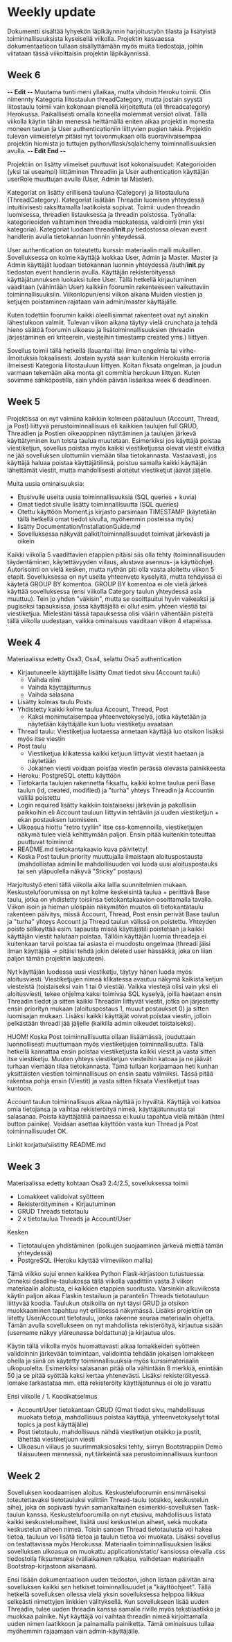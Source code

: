# Weekly update

Dokumentti sisältää lyhyekön läpikäynnin harjoitustyön tilasta ja lisätyistä toiminnallisuuksista kyseisellä viikolla. Projektin kasvaessa dokumentaatioon tullaan sisällyttämään myös muita tiedostoja, joihin viitataan tässä viikoittaisin projektin läpikäynnissä.

## Week 6

**-- Edit --** Muutama tunti meni yliaikaa, mutta vihdoin Heroku toimii. Olin nimennty Kategoria liitostaulun threadCategory, mutta jostain syystä liitostaulu toimii vain kokonaan pienellä kirjoitettuta (eli threadcategory) Herokussa. Paikallisesti omalla koneella molemmat versiot olivat. Tällä viikolla käytin tähän menessä heittämällä eniten aikaa projektiin monesta moneen taulun ja User authenticationiin liittyvien pugien takia. Projektin tulevan viimeistelyn pitäisi nyt toivonmukaan olla suoraviivaisempaa projektin hiomista jo tuttujen python/flask/sqlalchemy toiminnallisuuksien avulla. **-- Edit End --**

Projektiin on lisätty viimeiset puuttuvat isot kokonaisuudet: Kategorioiden (yksi tai useampi) liittäminen Threadiin ja User authentication käyttäjän userRole muuttujan avulla (User, Admin tai Master).

Kategoriat on lisätty erillisenä tauluna (Category) ja liitostauluna (ThreadCategory). Kategoriat lisätään Threadin luomisen yhteydessä intuitiivisesti raksittamalla laatikoista sopivat. Toimii: uuden threadin luomisessa, threadien listauksessa ja threadin poistossa. Työnalla: kategorieoiden vaihtaminen threadia muokatessa, valdiointi (min yksi kategoria). Kategoriat luodaan thread/__init__.py tiedostossa olevan event handlerin avulla tietokannan luonnin yhteydessä.

User authentication on toteutettu kurssin materiaalin malli mukaillen. Sovelluksessa on kolme käyttäjä luokkaa User, Admin ja Master. Master ja Admin käyttäjät luodaan tietokannan luonnin yhteydessä /auth/__init__.py tiedoston event handlerin avulla. Käyttäjän rekisteröityessä käyttäjätunnuksen luokaksi tulee User. Tällä hetkellä kirjautuminen vaaditaan (vähintään User) kaikkiin foorumin rakenteeseen vaikuttaviin toiminnallisuuksiin. Viikonlopun/ensi viikon aikana Muiden viestien ja ketjujen poistaminen rajataan vain admin/master käyttäjälle.

Kuten todettiin foorumin kaikki oleellisimmat rakenteet ovat nyt ainakin lähestulkoon valmiit. Tulevan viikon aikana täytyy vielä crunchata ja tehdä hieno säätöä foorumin ulkoasu ja lisätoiminnallisuuksien (threadin järjestäminen eri kriteerein, viesteihin timestamp created yms.) liittyen.

Sovellus toimii tällä hetkellä (lauantai ilta) ilman ongelmia tai virhe-ilmoituksia lokaalisesti. Jostain syystä saan kuitenkin Herokusta erroria ilmeisesti Kategoria liitostauluun liittyen. Koitan fiksata ongelman, ja joudun varmaan tekemään aika monta git commitia herokuun liittyen. Kuten sovimme sähköpostilla, sain yhden päivän lisäaikaa week 6 deadlineen.  



## Week 5

Projektissa on nyt valmiina kaikkiin kolmeen päätauluun (Account, Thread, ja Post) liittyvä perustoiminnallisuus eli kaikkien taulujen full GRUD, Threadien ja Postien oikeaoppinen näyttäminen ja taulujen järkevä käyttätyminen kun toista taulua muutetaan. Esimerkiksi jos käyttäjä poistaa viestiketjun, sovellus poistaa myös kaikki viestiketjussa olevat viestit eivätkä ne jää sovelluksen ulottumiin viemään tilaa tietokannasta. Vastaavasti, jos käyttäjä haluaa poistaa käyttäjätilinsä, poistuu samalla kaikki käyttäjän lähettämät viestit, mutta mahdollisesti aloitetut viestiketjut jäävät jäljelle.

Muita uusia ominaisuuksia:
* Etusivulle useita uusia toiminnallisuuksia (SQL queries + kuvia)
* Omat tiedot sivulle lisätty toiminnallisuutta (SQL queries)
* Otettu käyttöön Moment.js kirjasto parsimaan TIMESTAMP (käytetään tällä hetkellä omat tiedot sivulla, myöhemmin posteissa myös)
* lisätty Documentation/InstallationGuide.md
* Sovelluksessa näkyvät palkit/toiminnallisuudet toimivat järkevästi ja oikein

Kaikki viikolla 5 vaadittavien etappien pitäisi siis olla tehty (toiminnallisuuden täydentäminen, käytettävyyden viilaus, alustava asennus- ja käyttöohje). Autorisointi on vielä kesken, mutta nythän piti olla vasta aloitettu viikon 5 etapit.
Sovelluksessa on nyt useita yhteenveto kyselyitä, mutta tehdyissä ei käytetä GROUP BY komentoa. GROUP BY komentoa ei ole vielä järkeä käyttää sovelluksessa (ensi viikolla Category taulun yhteydessä asia muuttuu). Tein jo yhden "väkisin", mutta se osoittauitui hyvin vaikeaksi ja pugiseksi tapauksissa, jossa käyttäjällä ei ollut esim. yhteen viestiä tai viestiketjua. Mielestäni tässä tapauksessa olisi väärin vähentään pisteitä tällä viikolla uudestaan, vaikka ominaisuus vaaditaan viikon 4 etapeissa.



## Week 4

Materiaalissa edetty Osa3, Osa4, selattu Osa5 authentication
* Kirjautuneelle käyttäjälle lisätty Omat tiedot sivu (Account taulu)
  * Vaihda nimi
  * Vaihda käyttäjätunnus
  * Vaihda salasana
* Lisätty kolmas taulu Posts
* Yhdistetty kaikki kolme taulua Account, Thread, Post
  * Kaksi monimutaisempaa yhteenvetokyselyä, jotka käytetään ja näytetään käyttäjälle kun luotu viestiketju avaataan
* Thread taulu: Viestiketjua luotaessa annetaan käyttäjä luo otsikon lisäksi myös itse viestin
* Post taulu
  * Viestiketjua klikatessa kaikki ketjuun liittyvät viestit haetaan ja näytetään
  * Jokainen viesti voidaan poistaa viestin perässä olevasta painikkeesta
* Heroku: PostgreSQL otettu käyttöön
* Tietokanta taulujen rakennetta fiksattu, kaikki kolme taulua perii Base taulun (id, created, modified) ja "turha" yhteys Threadin ja Accountin välillä poistettu
* Login required lisätty kaikkiin toistaiseksi järkeviin ja pakollisiin paikkoihin eli Account tauluun liittyviin tehtäviin ja uuden viestiketjun + ekan postauksen luomiseen.
* Ulkoasua hiottu "retro tyyliin" itse css-komennoilla, viestiketjujen näkymä tulee vielä kehittymään paljon. Ensin pitää kuitenkin toteuttaa puuttuvat toiminnot
* README.md tietokantakaavio kuva päivitetty!
* Koska Post taulun priority muuttujalla ilmaistaan aloituspostausta (mahdollistaa adminille mahdollisuuden voi luoda uusi aloituspostauks tai sen yläpuolella näkyvä "Sticky" postaus)


Harjoitustyö eteni tällä viikolla aika lailla suunnitelmien mukaan. Keskustelufoorumissa on nyt kolme keskeisintä taulua + perittävä Base taulu, jotka on yhdistetty toisiinsa tietokantakaavion osoittamalla tavalla. Viikon isoin ja hieman ulospäin näkymätön muutos oli tietokantataulu rakenteen päivitys, missä Account, Thread, Post ensin perivät Base taulun ja "turha" yhteys Account ja Thread taulun välissä on poistettu. Yhteyden poisto selkeyttää esim. tapausta missä käyttäjätili poistetaan ja kaikki käyttäjän viestit halutaan poistaa. Tällöin käyttäjän luomia threadeja ei kuitenkaan tarvii poistaa tai asiasta ei muodostu ongelmaa (threadi jäisi ilman käyttäjää -> pitäisi tehdä jokin deleted user hässäkkä, joka on liian paljon tämän projektin laajuuteen).

Nyt käyttäjän luodessa uusi viestiketju, täytyy hänen luoda myös aloitusviesti. Viestiketjujen nimeä klikatessa avautuu näkymä kaikista ketjun viesteistä (toistaiseksi vain 1 tai 0 viestiä). Vaikka viestejä olisi vain yksi eli aloitusviesti, tekee ohjelma kaksi toimivaa SQL kyselyä, joilla haetaan ensin Threadin tiedot ja sitten kaikki Threadiin liittyvät viestit, jotka on järjestetty ensin priorityn mukaan (aloituspostaus 1, muuut postaukset 0) ja sitten luomisajan mukaan. Lisäksi kaikki käyttäjät voivat poistaa viestin, jolloin pelkästään threadi jää jäljelle (kaikilla admin oikeudet toistaiseksi).

HUOM! Koska Post toiminnallisuutta ollaan lisäämässä, jouduttaan luonnollisesti muuttumaan myös viestiketjujen toiminnallisuutta. Tällä hetkellä kannattaa ensin poistaa viestiketjusta kaikki viestit ja vasta sitten itse viestiketju. Muuten yhteys viestiketjun viesteihin katoaa ja ne jäävät turhaan viemään tilaa tietokannasta. Tämä tullaan korjaamaan heti kunhan yksittäisten viestien toiminnallisuus on ensin saatu valmiiksi. Tässä pitää rakentaa pohja ensin (Viestit) ja vasta sitten fiksata Viestiketjut taas kuntoon.

Account taulun toiminnallisuus alkaa näyttää jo hyvältä. Käyttäjä voi katsoa omia tietojansa ja vaihtaa rekisteröityä nimeä, käyttäjätunnusta tai salasanaa. Poista käyttäjätiliä painaessa ei kuulu tapahtua vielä mitään (html button painike). Voidaan asettaa käyttöön vasta kun Thread ja Post toiminnallisuudet OK.


Linkit korjattu/siistitty README.md


## Week 3

Materiaalissa edetty kohtaan Osa3 2.4/2.5, sovelluksessa toimii
* Lomakkeet validoivat syötteen
* Rekisteröityminen + Kirjautuminen
* GRUD Threads tietotaulu
* 2 x tietotaulua Threads ja Account/User

Kesken
* Tietotaulujen yhdistäminen (polkujen suojaaminen järkevä miettiä tämän yhteydessä)
* PostgreSQL (Heroku käyttää viimeviikon mallia)


Tämä viikko sujui ennen kaikkea Python Flask-kirjastoon tutustuessa. Onneksi deadline-taulukossa tällä viikolla vaadittiin vasta 3 viikon materiaalin aloitusta, ei kaikkien etappien suoritusta. Varsinkin alkuviikosta käytin paljon aikaa Flaskin testailuun ja parantelin Threads tietotauluun liittyvää koodia. Taulukun otsikoilla on nyt täysi GRUD ja otsikon muokkaaminen tapahtuu nyt erillisessä näkymässä. Lisäksi projektiin on liitetty User/Account tietotaulu, jonka rakenne seuraa materiaalin ohjetta. Tämän avulla sovellukseen on nyt mahdollista rekisteröityä, kirjautua sisään (username näkyy yläreunassa boldattuna) ja kirjautua ulos.

Käytin tällä viikolla myös huomattavasti aikaa lomakkeiden syötteen validoinnin järkevään toimintaan, validointia tehdään jokaisen lomakkeen ohella ja siinä on käytetty toiminnallisuuksia myös kurssimateriaalin ulkopuolelta. Esimerkiksi salasanan pitää olla vähintään 8 merkkiä, enintään 50 ja se pitää syöttää kaksi kertaa yhtenevästi. Lisäksi rekisteröityessä lomake tarkastataa mm. että rekisteröity käyttäjätunnus ei ole jo varattu

Ensi viikolle / 1. Koodikatselmus
* Account/User tietokantaan GRUD (Omat tiedot sivu, mahdollisuus muokata tietoja, mahdollisuus poistaa käyttäjä, yhteenvetokyselyt total topics ja post käyttäjälle)
* Post tietotaulu, mahdollisuus nähdä viestiketjun otsikko ja postit, lähettää viestiketjuun viesti
* Ulkoasun viilaus jo suurimmaksiosaksi tehty, siirryn Bootstrappiin Demo tilaisuuteen mennessä, nyt tärkeintä saa perustoiminnallisuus kuntoon





## Week 2

Sovelluksen koodaamisen aloitus. Keskustelufoorumin ensimmäiseksi toteutettavaksi tietotauluksi valittiin Thread-taulu (otsikko, keskustelun aihe), joka on sopivasti hyvin samankaltainen esimerkki-sovelluksen Task-taulun kanssa. Keskustelufoorumilla on nyt etusivu, mahdollisuus listata kaikki keskustelunaiheet, lisätä uusi keskustelun aiheet, sekä muokata keskustelun aiheen nimeä. Toisin sanoen Thread tietotaulusta voi hakea tietoa, tauluun voi lisätä tietoa ja taulun tietoa voi muokata. Lisäksi sovellus on testattavissa myös Herokussa. Materiaalin toiminnallisuuksien lisäksi sovelluksen ulkoasua on muokattu application/static/ kansiossa olevalla .css tiedostolla fiksummaksi (väliaikainen ratkaisu, vaihdetaan materiaalin Bootstrap-kirjastoon aikanaan).

Ensi lisään dokumentaatioon uuden tiedoston, johon listaan päivitän aina sovelluksen kaikki sen hetkiset toiminnallisuudet ja "käyttöohjeet". Tällä hetkellä sovelluksen ollessa vielä yksin sovelluksessa helppoa liikkua selkeästi nimettyjen linkkien välityksellä. Kun sovellukseen lisää uuden Threadin, tulee uuden threadin kanssa samalle riville myös tekstilaatikko ja muokkaa painike. Nyt käyttäjä voi vaihtaa threadin nimeä kirjoittamalla uuden nimen laatikkoon ja painamalla painiketta. Tämä ominaisuus tullaa myöhemmin rajaamaan vain admin-käyttäjälle.   

